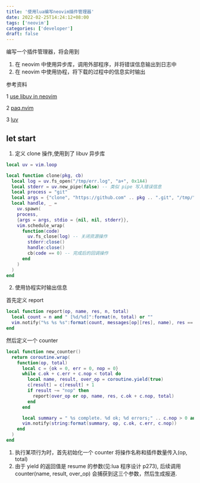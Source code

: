```yaml
---
title: '使用lua编写neovim插件管理器'
date: 2022-02-25T14:24:12+08:00
tags: ['neovim']
categories: ['developer']
draft: false
---
```


编写一个插件管理器，将会用到

1. 在 neovim 中使用异步库，调用外部程序，并将错误信息输出到日志中
2. 在 neovim 中使用协程，将下载的过程中的信息实时输出

参考资料

1 [use libuv in neovim](https://teukka.tech/posts/2020-01-07-vimloop/)

2 [paq.nvim](https://github.com/savq/paq-nvim)

3 [luv](https://github.com/luvit/luv/blob/master/docs.md#uvspawnfile-options-onexit)

## let start

1. 定义 clone 操作,使用到了 libuv 异步库

```lua
local uv = vim.loop

local function clone(pkg, cb)
  local log = uv.fs_open("/tmp/err.log", "a+", 0x1A4)
  local stderr = uv.new_pipe(false) -- 类似 pipe 写入错误信息
  local process = "git"
  local args = {"clone", "https://github.com" .. pkg .. ".git", "/tmp/" .. pkg}
  local handle, _ =
    uv.spawn(
    process,
    {args = args, stdio = {nil, nil, stderr}},
    vim.schedule_wrap(
      function(code)
        uv.fs_close(log) -- 关闭资源操作
        stderr:close()
        handle:close()
        cb(code == 0) -- 完成后的回调操作
      end
    )
  )
end

```

2. 使用协程实时输出信息

首先定义 report

```lua
local function report(op, name, res, n, total)
  local count = n and " [%d/%d]":format(n, total) or ""
  vim.notify("%s %s %s":format(count, messages[op][res], name), res == "err" and vim.log.levels.ERROR)
end
```

然后定义一个 counter

```lua
local function new_counter()
  return coroutine.wrap(
    function(op, total)
      local c = {ok = 0, err = 0, nop = 0}
      while c.ok + c.err + c.nop < total do
        local name, result, over_op = coroutine.yield(true)
        c[result] = c[result] + 1
        if result ~= "nop" then
          report(over_op or op, name, res, c.ok + c.nop, total)
        end
      end

      local summary = " %s complete. %d ok; %d errors;" .. c.nop > 0 and " %d no-ops" or ""
      vim.notify(string:format(summary, op, c.ok, c.err, c.nop))
    end
  )
end
```

1. 执行某项行为时，首先初始化一个 counter 将操作名称和插件数量传入(op, total)
2. 由于 yield 的返回值是 resume 的参数(见:lua 程序设计 p273), 后续调用 counter(name, result, over_op)
   会捕获到这三个参数，然后生成报道.
